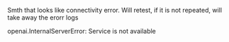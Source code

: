 Smth that looks like connectivity error. Will retest, if it is not repeated, will take away the erorr logs

openai.InternalServerError: Service is not available
